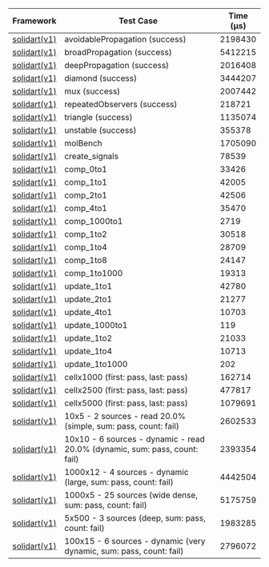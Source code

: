 | Framework | Test Case | Time (μs) |
| --- | --- | --- |
| [solidart(v1)](https://github.com/nank1ro/solidart) | avoidablePropagation (success) | 2198430 |
| [solidart(v1)](https://github.com/nank1ro/solidart) | broadPropagation (success) | 5412215 |
| [solidart(v1)](https://github.com/nank1ro/solidart) | deepPropagation (success) | 2016408 |
| [solidart(v1)](https://github.com/nank1ro/solidart) | diamond (success) | 3444207 |
| [solidart(v1)](https://github.com/nank1ro/solidart) | mux (success) | 2007442 |
| [solidart(v1)](https://github.com/nank1ro/solidart) | repeatedObservers (success) | 218721 |
| [solidart(v1)](https://github.com/nank1ro/solidart) | triangle (success) | 1135074 |
| [solidart(v1)](https://github.com/nank1ro/solidart) | unstable (success) | 355378 |
| [solidart(v1)](https://github.com/nank1ro/solidart) | molBench | 1705090 |
| [solidart(v1)](https://github.com/nank1ro/solidart) | create_signals | 78539 |
| [solidart(v1)](https://github.com/nank1ro/solidart) | comp_0to1 | 33426 |
| [solidart(v1)](https://github.com/nank1ro/solidart) | comp_1to1 | 42005 |
| [solidart(v1)](https://github.com/nank1ro/solidart) | comp_2to1 | 42506 |
| [solidart(v1)](https://github.com/nank1ro/solidart) | comp_4to1 | 35470 |
| [solidart(v1)](https://github.com/nank1ro/solidart) | comp_1000to1 | 2719 |
| [solidart(v1)](https://github.com/nank1ro/solidart) | comp_1to2 | 30518 |
| [solidart(v1)](https://github.com/nank1ro/solidart) | comp_1to4 | 28709 |
| [solidart(v1)](https://github.com/nank1ro/solidart) | comp_1to8 | 24147 |
| [solidart(v1)](https://github.com/nank1ro/solidart) | comp_1to1000 | 19313 |
| [solidart(v1)](https://github.com/nank1ro/solidart) | update_1to1 | 42780 |
| [solidart(v1)](https://github.com/nank1ro/solidart) | update_2to1 | 21277 |
| [solidart(v1)](https://github.com/nank1ro/solidart) | update_4to1 | 10703 |
| [solidart(v1)](https://github.com/nank1ro/solidart) | update_1000to1 | 119 |
| [solidart(v1)](https://github.com/nank1ro/solidart) | update_1to2 | 21033 |
| [solidart(v1)](https://github.com/nank1ro/solidart) | update_1to4 | 10713 |
| [solidart(v1)](https://github.com/nank1ro/solidart) | update_1to1000 | 202 |
| [solidart(v1)](https://github.com/nank1ro/solidart) | cellx1000 (first: pass, last: pass) | 162714 |
| [solidart(v1)](https://github.com/nank1ro/solidart) | cellx2500 (first: pass, last: pass) | 477817 |
| [solidart(v1)](https://github.com/nank1ro/solidart) | cellx5000 (first: pass, last: pass) | 1079691 |
| [solidart(v1)](https://github.com/nank1ro/solidart) | 10x5 - 2 sources - read 20.0% (simple, sum: pass, count: fail) | 2602533 |
| [solidart(v1)](https://github.com/nank1ro/solidart) | 10x10 - 6 sources - dynamic - read 20.0% (dynamic, sum: pass, count: fail) | 2393354 |
| [solidart(v1)](https://github.com/nank1ro/solidart) | 1000x12 - 4 sources - dynamic (large, sum: pass, count: fail) | 4442504 |
| [solidart(v1)](https://github.com/nank1ro/solidart) | 1000x5 - 25 sources (wide dense, sum: pass, count: fail) | 5175759 |
| [solidart(v1)](https://github.com/nank1ro/solidart) | 5x500 - 3 sources (deep, sum: pass, count: fail) | 1983285 |
| [solidart(v1)](https://github.com/nank1ro/solidart) | 100x15 - 6 sources - dynamic (very dynamic, sum: pass, count: fail) | 2796072 |
